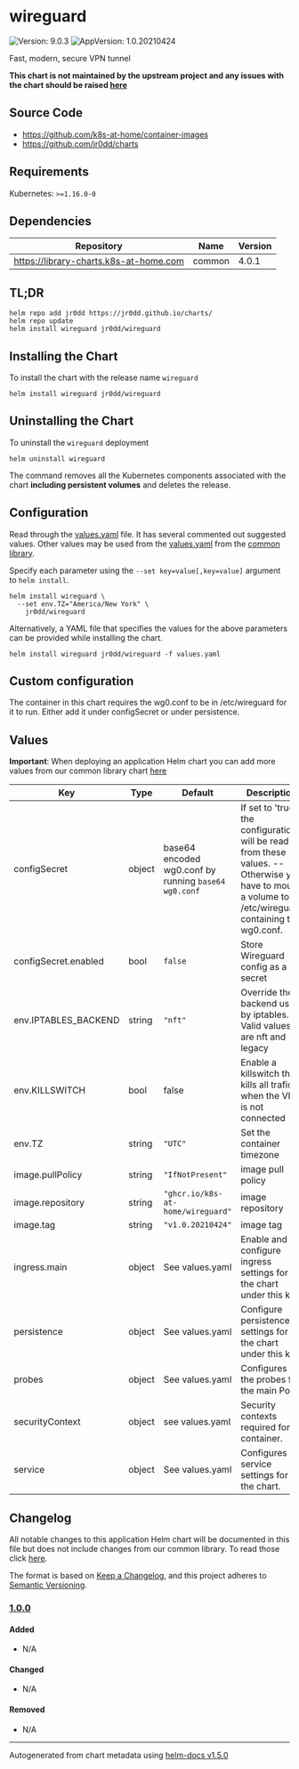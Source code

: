 # wireguard

![Version: 9.0.3](https://img.shields.io/badge/Version-9.0.3-informational?style=flat-square) ![AppVersion: 1.0.20210424](https://img.shields.io/badge/AppVersion-1.0.20210424-informational?style=flat-square)

Fast, modern, secure VPN tunnel

**This chart is not maintained by the upstream project and any issues with the chart should be raised [here](https://github.com/jr0dd/charts/issues/new/choose)**

## Source Code

* <https://github.com/k8s-at-home/container-images>
* <https://github.com/jr0dd/charts>

## Requirements

Kubernetes: `>=1.16.0-0`

## Dependencies

| Repository | Name | Version |
|------------|------|---------|
| https://library-charts.k8s-at-home.com | common | 4.0.1 |

## TL;DR

```console
helm repo add jr0dd https://jr0dd.github.io/charts/
helm repo update
helm install wireguard jr0dd/wireguard
```

## Installing the Chart

To install the chart with the release name `wireguard`

```console
helm install wireguard jr0dd/wireguard
```

## Uninstalling the Chart

To uninstall the `wireguard` deployment

```console
helm uninstall wireguard
```

The command removes all the Kubernetes components associated with the chart **including persistent volumes** and deletes the release.

## Configuration

Read through the [values.yaml](./values.yaml) file. It has several commented out suggested values.
Other values may be used from the [values.yaml](https://github.com/k8s-at-home/library-charts/tree/main/charts/stable/common/values.yaml) from the [common library](https://github.com/k8s-at-home/library-charts/tree/main/charts/stable/common).

Specify each parameter using the `--set key=value[,key=value]` argument to `helm install`.

```console
helm install wireguard \
  --set env.TZ="America/New York" \
    jr0dd/wireguard
```

Alternatively, a YAML file that specifies the values for the above parameters can be provided while installing the chart.

```console
helm install wireguard jr0dd/wireguard -f values.yaml
```

## Custom configuration

The container in this chart requires the wg0.conf to be in /etc/wireguard
for it to run. Either add it under configSecret or under persistence.

## Values

**Important**: When deploying an application Helm chart you can add more values from our common library chart [here](https://github.com/k8s-at-home/library-charts/tree/main/charts/stable/common)

| Key | Type | Default | Description |
|-----|------|---------|-------------|
| configSecret | object | base64 encoded wg0.conf by running `base64 wg0.conf` | If set to 'true', the configuration will be read from these values. -- Otherwise you have to mount a volume to /etc/wireguard containing the wg0.conf. |
| configSecret.enabled | bool | `false` | Store Wireguard config as a secret |
| env.IPTABLES_BACKEND | string | `"nft"` | Override the backend used by iptables. Valid values are nft and legacy |
| env.KILLSWITCH | bool | false | Enable a killswitch that kills all trafic when the VPN is not connected |
| env.TZ | string | `"UTC"` | Set the container timezone |
| image.pullPolicy | string | `"IfNotPresent"` | image pull policy |
| image.repository | string | `"ghcr.io/k8s-at-home/wireguard"` | image repository |
| image.tag | string | `"v1.0.20210424"` | image tag |
| ingress.main | object | See values.yaml | Enable and configure ingress settings for the chart under this key. |
| persistence | object | See values.yaml | Configure persistence settings for the chart under this key. |
| probes | object | See values.yaml | Configures the probes for the main Pod. |
| securityContext | object | see values.yaml | Security contexts required for container. |
| service | object | See values.yaml | Configures service settings for the chart. |

## Changelog

All notable changes to this application Helm chart will be documented in this file but does not include changes from our common library. To read those click [here](https://github.com/k8s-at-home/library-charts/tree/main/charts/stable/commonREADME.md#Changelog).

The format is based on [Keep a Changelog](https://keepachangelog.com/en/1.0.0/), and this project adheres to [Semantic Versioning](https://semver.org/spec/v2.0.0.html).

### [1.0.0]

#### Added

- N/A

#### Changed

- N/A

#### Removed

- N/A

[1.0.0]: #1.0.0

----------------------------------------------
Autogenerated from chart metadata using [helm-docs v1.5.0](https://github.com/norwoodj/helm-docs/releases/v1.5.0)
